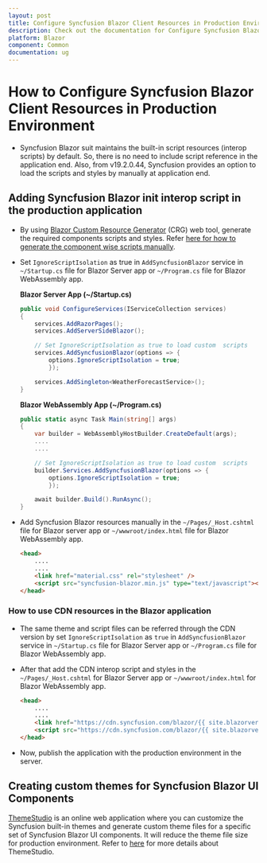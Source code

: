 ```yaml
---
layout: post
title: Configure Syncfusion Blazor Client Resources in Production Environment in Blazor - Syncfusion
description: Check out the documentation for Configure Syncfusion Blazor Client Resources in Production Environment in Blazor
platform: Blazor
component: Common
documentation: ug
---
```


# How to Configure Syncfusion Blazor Client Resources in Production Environment

* Syncfusion Blazor suit maintains the built-in script resources (interop scripts) by default. So, there is no need to include script reference in the application end. Also, from v19.2.0.44, Syncfusion provides an option to load the scripts and styles by manually at application end.

## Adding Syncfusion Blazor init interop script in the production application

* By using [Blazor Custom Resource Generator](https://blazor.syncfusion.com/crg) (CRG) web tool, generate the required components scripts and styles. Refer [here for how to generate the component wise scripts manually](../custom-resource-generator/).

* Set `IgnoreScriptIsolation` as true in `AddSyncfusionBlazor` service in `~/Startup.cs` file for Blazor Server app or `~/Program.cs` file for Blazor WebAssembly app.

    **Blazor Server App (~/Startup.cs)**
    ```c#
    public void ConfigureServices(IServiceCollection services)
    {
        services.AddRazorPages();
        services.AddServerSideBlazor();

        // Set IgnoreScriptIsolation as true to load custom  scripts
        services.AddSyncfusionBlazor(options => {
            options.IgnoreScriptIsolation = true;
            });

        services.AddSingleton<WeatherForecastService>();
    }
    ```

    **Blazor WebAssembly App (~/Program.cs)**
    ```c#
    public static async Task Main(string[] args)
    {
        var builder = WebAssemblyHostBuilder.CreateDefault(args);
        ....
        ....

        // Set IgnoreScriptIsolation as true to load custom  scripts
        builder.Services.AddSyncfusionBlazor(options => {
            options.IgnoreScriptIsolation = true;
            });

        await builder.Build().RunAsync();
    }
    ```

* Add Syncfusion Blazor resources manually in the `~/Pages/_Host.cshtml` file for Blazor server app or `~/wwwroot/index.html` file for Blazor WebAssembly app.

    ```html
    <head>
        ....
        ....
        <link href="material.css" rel="stylesheet" />
        <script src="syncfusion-blazor.min.js" type="text/javascript"></script>
    </head>
    ```

### How to use CDN resources in the Blazor application

* The same theme and script files can be referred through the CDN version by set `IgnoreScriptIsolation` as `true` in `AddSyncfusionBlazor` service in `~/Startup.cs` file for Blazor Server app or `~/Program.cs` file for Blazor WebAssembly app.

* After that add the CDN interop script and styles in the `~/Pages/_Host.cshtml` for Blazor Server app or `~/wwwroot/index.html` for Blazor WebAssembly app.

    ```html
    <head>
        ....
        ....
        <link href="https://cdn.syncfusion.com/blazor/{{ site.blazorversion }}/styles/bootstrap4.css" rel="stylesheet" />
        <script src="https://cdn.syncfusion.com/blazor/{{ site.blazorversion }}/syncfusion-blazor.min.js" type="text/javascript"></script>
    </head>
    ```

* Now, publish the application with the production environment in the server.

## Creating custom themes for Syncfusion Blazor UI Components

[ThemeStudio](http://ej2.syncfusion.com/themestudio/) is an online web application where you can customize the Syncfusion built-in themes and generate custom theme files for a specific set of Syncfusion Blazor UI components. It will reduce the theme file size for production environment. Refer to [here](https://blazor.syncfusion.com/documentation/appearance/theme-studio/) for more details about ThemeStudio.
